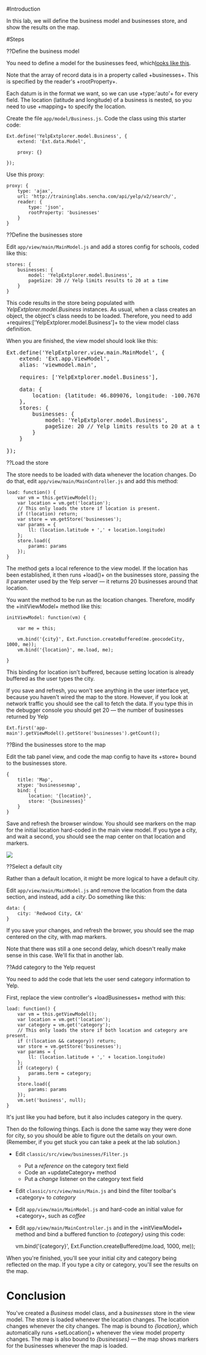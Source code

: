 #Introduction

In this lab, we will define the business model and 
businesses store, and show the results on the map.


#Steps

??Define the business model
 
You need to define a model for the businesses feed, 
which<a href="http://traininglabs.sencha.com/api/yelp/v2/search/?term=laundry&ll=33.6751155,-95.5316914" target="lab">looks like this</a>.

Note that the array of record data is in a property called +businesses+. 
This is specified by the reader's +rootProperty+.

Each datum is in the format we want, so we can use +type:'auto'+ for every field. 
The location (latitude and longitude) of a business is nested, so you need to use 
+mapping+ to specify the location.

Create the file `app/model/Business.js`. Code the class using this starter code:

    Ext.define('YelpExtplorer.model.Business', {
        extend: 'Ext.data.Model',
        
        proxy: {}
        
    });

Use this proxy:

    proxy: {
        type: 'ajax',
        url: 'http://traininglabs.sencha.com/api/yelp/v2/search/',
        reader: {
            type: 'json',
            rootProperty: 'businesses'
        }
    }

??Define the businesses store
 
Edit `app/view/main/MainModel.js` and add a stores config for schools, coded like this:

    stores: {
        businesses: { 
            model: 'YelpExtplorer.model.Business',
            pageSize: 20 // Yelp limits results to 20 at a time
        }
    }

 
This code results in the store being populated with *YelpExtplorer.model.Business* instances. 
As usual, when a class creates an object, the object's class needs to be loaded. Therefore, you 
need to add +requires:['YelpExtplorer.model.Business']+ to the view model class definition.

When you are finished, the view model should look like this:
<pre class="runnable readonly 380">
Ext.define('YelpExtplorer.view.main.MainModel', {
    extend: 'Ext.app.ViewModel',
    alias: 'viewmodel.main',

    requires: ['YelpExtplorer.model.Business'],

    data: {
        location: {latitude: 46.809076, longitude: -100.7670546} // Bismark, ND
    },
    stores: {
        businesses: {
            model: 'YelpExtplorer.model.Business',
            pageSize: 20 // Yelp limits results to 20 at a time
        }
    }

});</pre>

??Load the store

The store needs to be loaded with data whenever the location changes. Do do that, edit
`app/view/main/MainController.js` and add this method:

    load: function() {
        var vm = this.getViewModel();
        var location = vm.get('location');
        // This only loads the store if location is present.
        if (!location) return;
        var store = vm.getStore('businesses');
        var params = {
            ll: (location.latitude + ',' + location.longitude)
        };
        store.load({
            params: params
        });
    }

The method gets a local reference to the view model. If the location has been established,
it then runs +load()+ on the businesses store, passing the *ll* parameter used by the Yelp
server &mdash; it returns 20 businesses around that location.

You want the method to be run as the location changes. Therefore, modify the +initViewModel+ method like this:

    initViewModel: function(vm) {

        var me = this;

        vm.bind('{city}', Ext.Function.createBuffered(me.geocodeCity, 1000, me));
        vm.bind('{location}', me.load, me);

    }

This binding for location isn't buffered, because setting location is already buffered as the user types the city.

If you save and refresh, you won't see anything in the user interface yet, because you haven't
wired the map to the store. However, if you look at network traffic you should see the call to
fetch the data. If you type this in the debugger console you should get 20 &mdash; the number
of businesses returned by Yelp

    Ext.first('app-main').getViewModel().getStore('businesses').getCount();


??Bind the businesses store to the map

Edit the tab panel view, and code the map config to have its +store+ bound to the businesses store. 

    {
        title: 'Map',
        xtype: 'businessesmap',
        bind: {
            location: '{location}',
            store: '{businesses}'
        }
    }


Save and refresh the browser window. You should see markers on the map for the initial location hard-coded
in the main view model. If you type a city, and wait a second, you should see the map center on that location
and markers. 

<img src="resources/images/yelp/BusinessesParisFrance.jpg">


??Select a default city

Rather than a default location, it might be more logical to have a default city.

Edit `app/view/main/MainModel.js` and remove the location from the data section, and instead, add
a *city*. Do something like this:

    data: {
        city: 'Redwood City, CA'
    }

If you save your changes, and refresh the brower, you should see the map centered on the city, with map
markers.

Note that there was still a one second delay, which doesn't really make sense in this case. We'll fix
that in another lab. 

??Add category to the Yelp request

You need to add the code that lets the user send category information to Yelp.

First, replace the view controller's  +loadBusinesses+ method with this:

    load: function() {
        var vm = this.getViewModel();
        var location = vm.get('location');
        var category = vm.get('category');
        // This only loads the store if both location and category are present.
        if (!(location && category)) return;
        var store = vm.getStore('businesses');
        var params = {
            ll: (location.latitude + ',' + location.longitude)
        };
        if (category) {
            params.term = category;
        }
        store.load({
            params: params
        });
        vm.set('business', null);
    }
    
It's just like you had before, but it also includes category in the query. 

Then do the following things. Each is done the same way they were done for city, so you should be able to figure 
out the details on your own. (Remember, if you get stuck you can take a peek at the 
lab solution.)

- Edit `classic/src/view/businesses/Filter.js`
    - Put a *reference* on the category text field
    - Code an +updateCategory+ method
    - Put a *change* listener on the category text field


- Edit `classic/src/view/main/Main.js` and bind the filter toolbar's +category+ to *category*


- Edit `app/view/main/MainModel.js` and hard-code an initial value for +category+, such as *coffee*


- Edit `app/view/main/MainController.js` and in the +initViewModel+ method and bind a buffered function to *{category}* using this code:


    vm.bind('{category}', Ext.Function.createBuffered(me.load, 1000, me));


When you're finished, you'll see your initial city and category being reflected on the map. If you type a city
or category, you'll see the results on the map.




# Conclusion

You've created a *Business* model class, and a *businesses* store in the view model. The store
is loaded whenever the location changes. The location changes whenever the city changes. The map
is bound to *{location}*, which automatically runs +setLocation()+ whenever the view model property 
changes. The map is also bound to *{businesses}* &mdash; the map shows markers for the businesses
whenever the map is loaded.
